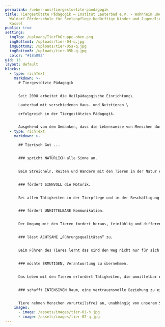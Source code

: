 ```yaml
---
permalink: /ueber-uns/tiergestuetzte-paedagogik
title: Tiergestützte Pädagogik – Institut Lauterbad e.V. - Wohnheim und
  Waldorf-Förderschule für Seelenpflege-bedürftige Kinder und Jugendliche in
  Kassel
public: true
settings:
  imgTop: /uploads/TierThGruppe-oben.png
  imgBottom1: /uploads/tier-04-q.jpg
  imgBottom2: /uploads/tier-05a-q.jpg
  imgBottom3: /uploads/tier-05b-q.jpg
  color: "#18a092"
uid: 13
layout: default
blocks:
  - type: richText
    markdown: >-
      # Tiergestützte Pädagogik


      Seit 2008 arbeitet die Heilpädagogische Einrichtung\

      Lauterbad mit verschiedenen Haus- und Nutztieren \

      erfolgreich in der Tiergestützten Pädagogik. 


      Ausgehend von dem Gedanken, dass die Lebensweise von Menschen durch eine Mensch-Tier-Beziehung ergänzt bzw. vervollständigt wird und dass diese Beziehung heilsame Impulse auslösen kann, entwickelte sich die Tiergestützte Pädagogik zu einem festen Bestandteil im Alltag der Lauterbader Kinder, sei es in der Freizeit oder in der Schule. Die Tiere leben direkt vor Ort, können jederzeit besucht werden und sind Teil der Gemeinschaft.
  - type: richText
    markdown: >-

      ## Tierisch Gut ...


      ### spricht NATÜRLICH alle Sinne an.


      Beim Streicheln, Reiten und Wandern mit den Tieren in der Natur durchleben wir intensiv alle Jahreszeiten.


      ### fördert SINNVOLL die Motorik.


      Bei allen Tätigkeiten in der Tierpflege und in der Beschäftigung mit ihnen wird auf vielfältige Weise die Bewegung und das Gleichgewicht geschult.


      ### fördert UNMITTELBARE Kommunikation.


      Der Umgang mit den Tieren fordert heraus, feinfühlig und differenziert hinzuspüren und sich auch ohne Worte zu verständigen. 


      ### lässt ACHTSAME „Führungsqualitäten“ zu.


      Beim Führen des Tieres lernt das Kind den Weg nicht nur für sich selbst, sondern auch für das Tier mit einzuplanen und es so durch das Gelände zu führen, dass niemand sich verletzt.


      ### möchte ERMUTIGEN, Verantwortung zu übernehmen.


      Das Leben mit den Tieren erfordert Tätigkeiten, die unmittelbar nachvollziehbar und notwendig sind. Das Selbstvertrauen und das eigenverantwortliche Handeln der Kinder und Jugendlichen werden gefördert.


      ### schafft INTENSIVEN Raum, eine vertrauensvolle Beziehung zu einem anderen Lebewesen einzugehen. 


      Tiere nehmen Menschen vorurteilsfrei an, unabhängig von unserem Sprachvermögen, der Intelligenz, dem sozialen Stand oder der äußeren Attraktivität.
    images:
      - image: /assets/images/tier-01-h.jpg
      - image: /assets/images/tier-02-q.jpg
---
```

